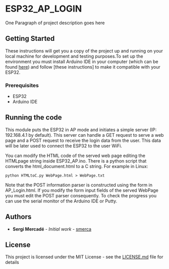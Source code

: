 # ESP32_AP_LOGIN

One Paragraph of project description goes here

## Getting Started

These instructions will get you a copy of the project up and running on your local machine for development and testing purposes.To set up the environment you must install Arduino IDE in your computer (which can be found [here](https://www.arduino.cc/en/Main/Software)) and follow [these instructions] to make it compatible with your ESP32.

### Prerequisites

* ESP32
* Arduino IDE

## Running the code

This module puts the ESP32 in AP mode and initiates a simple server (IP: 192.168.4.1 by default). This server can handle a GET request to serve a web page and a POST request to receive the login data from the user. This data will be later used to connect the ESP32 to the user WiFi.

You can modify the HTML code of the served web page editing the HTMLpage string inside ESP32_AP.ino. There is a python script that converts the html_document.html to a C string. For example in Linux:

```
python HTMLtoC.py WebPage.html > WebPage.txt
```

Note that the POST information parser is constructed using the form in AP_Login.html. If you modify the form input fields of the served WebPage you must edit the POST parser consequently. To check the progress you can use the serial monitor of the Arduino IDE or Putty.

## Authors

* **Sergi Mercadé** - *Initial work* - [smerca](https://github.com/smerca)

## License

This project is licensed under the MIT License - see the [LICENSE.md](LICENSE.md) file for details
